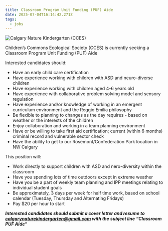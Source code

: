 ```yaml
---
title: Classroom Program Unit Funding (PUF) Aide
date: 2025-07-04T16:14:42.271Z
tags:
  - jobs
---
```

![](/assets/images/upload/nature-k.jpg "Calgary Nature Kindergarten (CCES)")

Children’s Commons Ecological Society (CCES) is currently seeking a Classroom Program Unit Funding (PUF) Aide

Interested candidates should:

* Have an early child care certification
* Have experience working with children with ASD and neuro-diverse children 
* Have experience working with children aged 4-6 years old
* Have experience with collaborative problem solving model and sensory regulation 
* Have experience and/or knowledge of working in an emergent curriculum environment and the Reggio Emilia philosophy
* Be flexible to planning to changes as the day requires - based on weather or the interests of the children
* Enjoy collaboration and working in a team planning environment
* Have or be willing to take first aid certification; current (within 6 months) criminal record and vulnerable sector check
* Have the ability to get to our Rosemont/Confederation Park location in NW Calgary



This position will:

* Work directly to support children with ASD and nero-diversity within the classroom
* Have you spending lots of time outdoors except in extreme weather
* Have you be a part of weekly team planning and IPP meetings relating to individual student goals
* Be approximately, 3 days per week for half time work, based on school calendar (Tuesday, Thursday and Alternating Fridays)
* Pay $20 per hour to start

***Interested candidates should submit a cover letter and resume to calgarynaturekindergarten@gmail.com with the subject line “Classroom PUF Aide”***